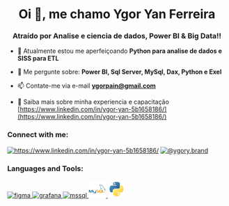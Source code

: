 <h1 align="center">Oi 👋, me chamo Ygor Yan Ferreira</h1>
<h3 align="center">Atraído por Analise e ciencia de dados, Power BI & Big Data!!</h3>

- 🌱 Atualmente estou me aperfeiçoando **Python para analise de dados e SISS para ETL**

- 💬 Me pergunte sobre: **Power BI, Sql Server, MySql, Dax, Python e Exel**

- 📫 Contate-me via e-mail **ygorpain@gmail.com**

- 📄 Saiba mais sobre minha experiencia e capacitação [https://www.linkedin.com/in/ygor-yan-5b1658186/](https://www.linkedin.com/in/ygor-yan-5b1658186/)

<h3 align="left">Connect with me:</h3>
<p align="left">
<a href="https://linkedin.com/in/https://www.linkedin.com/in/ygor-yan-5b1658186/" target="blank"><img align="center" src="https://raw.githubusercontent.com/rahuldkjain/github-profile-readme-generator/master/src/images/icons/Social/linked-in-alt.svg" alt="https://www.linkedin.com/in/ygor-yan-5b1658186/" height="30" width="40" /></a>
<a href="https://instagram.com/@ygory.brand" target="blank"><img align="center" src="https://raw.githubusercontent.com/rahuldkjain/github-profile-readme-generator/master/src/images/icons/Social/instagram.svg" alt="@ygory.brand" height="30" width="40" /></a>
</p>

<h3 align="left">Languages and Tools:</h3>
<p align="left"> <a href="https://www.figma.com/" target="_blank" rel="noreferrer"> <img src="https://www.vectorlogo.zone/logos/figma/figma-icon.svg" alt="figma" width="40" height="40"/> </a> <a href="https://grafana.com" target="_blank" rel="noreferrer"> <img src="https://www.vectorlogo.zone/logos/grafana/grafana-icon.svg" alt="grafana" width="40" height="40"/> </a> <a href="https://www.microsoft.com/en-us/sql-server" target="_blank" rel="noreferrer"> <img src="https://www.svgrepo.com/show/303229/microsoft-sql-server-logo.svg" alt="mssql" width="40" height="40"/> </a> <a href="https://www.mysql.com/" target="_blank" rel="noreferrer"> <img src="https://raw.githubusercontent.com/devicons/devicon/master/icons/mysql/mysql-original-wordmark.svg" alt="mysql" width="40" height="40"/> </a> <a href="https://www.python.org" target="_blank" rel="noreferrer"> <img src="https://raw.githubusercontent.com/devicons/devicon/master/icons/python/python-original.svg" alt="python" width="40" height="40"/> </a> </p>
<!---



- 👋 Hi, I’m @YgorYan
- 👀 I’m interested in ...
- 🌱 I’m currently learning ...
- 💞️ I’m looking to collaborate on ...
- 📫 How to reach me ...

<!---
YgorYan/YgorYan is a ✨ special ✨ repository because its `README.md` (this file) appears on your GitHub profile.
You can click the Preview link to take a look at your changes.
--->
